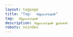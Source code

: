 ```yaml
---
layout: tagpage
title: "Tag:  ஜெயபாரதன்"
tag:  ஜெயபாரதன்
description: ஜெயபாரதன் நூல்கள்
robots: noindex
---
```


